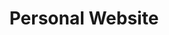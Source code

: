 ---
title:  "Personal Website"
title_es:  "Página Web Personal"
desc: "A website for myself. Made with Jekyll and hosted on Github Pages"
desc_es: "Una pagina web personal. Hecho con Jekyll y alojado en Github Pages"
---